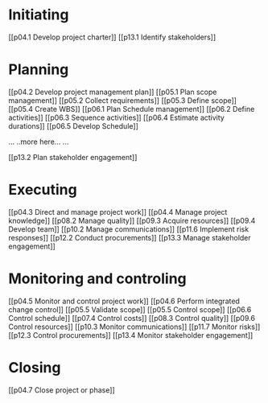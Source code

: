 # Initiating
[[p04.1 Develop project charter]]
[[p13.1 Identify stakeholders]]

# Planning
[[p04.2 Develop project management plan]]
[[p05.1 Plan scope management]]
[[p05.2 Collect requirements]]
[[p05.3 Define scope]]
[[p05.4 Create WBS]]
[[p06.1 Plan Schedule management]]
[[p06.2 Define activities]]
[[p06.3 Sequence activities]]
[[p06.4 Estimate activity durations]]
[[p06.5 Develop Schedule]]

...
..more here...
...

[[p13.2 Plan stakeholder engagement]]

# Executing
[[p04.3 Direct and manage project work]]
[[p04.4 Manage project knowledge]]
[[p08.2 Manage quality]]
[[p09.3 Acquire resources]]
[[p09.4 Develop team]]
[[p10.2 Manage communications]]
[[p11.6 Implement risk responses]]
[[p12.2 Conduct procurements]]
[[p13.3 Manage stakeholder engagement]]

# Monitoring and controling
[[p04.5 Monitor and control project work]]
[[p04.6 Perform integrated change control]]
[[p05.5 Validate scope]]
[[p05.5 Control scope]]
[[p06.6 Control schedule]]
[[p07.4 Control costs]]
[[p08.3 Control quality]]
[[p09.6 Control resources]]
[[p10.3 Monitor communications]]
[[p11.7 Monitor risks]]
[[p12.3 Control procurements]]
[[p13.4 Monitor stakeholder engagement]]

# Closing
[[p04.7 Close project or phase]]
